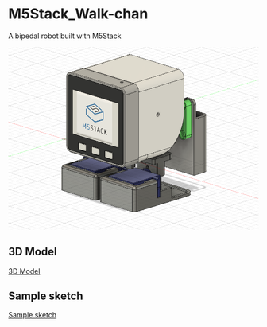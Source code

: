 # M5Stack_Walk-chan
A bipedal robot built with M5Stack

![Walk-chan](img/Walk_chan.png)

## 3D Model
[3D Model](3Ddata/)

## Sample sketch
[Sample sketch](examples/)

